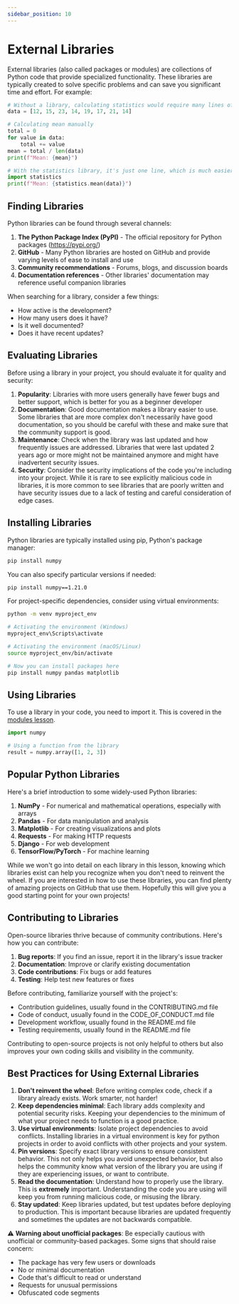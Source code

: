```yaml
---
sidebar_position: 10
---
```


# External Libraries

External libraries (also called packages or modules) are collections of Python code that provide specialized functionality. These libraries are typically created to solve specific problems and can save you significant time and effort. For example:

```python
# Without a library, calculating statistics would require many lines of code
data = [12, 15, 23, 14, 19, 17, 21, 14]

# Calculating mean manually
total = 0
for value in data:
    total += value
mean = total / len(data)
print(f"Mean: {mean}")

# With the statistics library, it's just one line, which is much easier to understand and maintain
import statistics
print(f"Mean: {statistics.mean(data)}")
```

## Finding Libraries

Python libraries can be found through several channels:

1. **The Python Package Index (PyPI)** - The official repository for Python packages (https://pypi.org/)
2. **GitHub** - Many Python libraries are hosted on GitHub and provide varying levels of ease to install and use
3. **Community recommendations** - Forums, blogs, and discussion boards
4. **Documentation references** - Other libraries' documentation may reference useful companion libraries

When searching for a library, consider a few things:
- How active is the development?
- How many users does it have?
- Is it well documented?
- Does it have recent updates?

## Evaluating Libraries

Before using a library in your project, you should evaluate it for quality and security:

1. **Popularity**: Libraries with more users generally have fewer bugs and better support, which is better for you as a beginner developer
2. **Documentation**: Good documentation makes a library easier to use. Some libraries that are more complex don't necessarily have good documentation, so you should be careful with these and make sure that the community support is good.
3. **Maintenance**: Check when the library was last updated and how frequently issues are addressed. Libraries that were last updated 2 years ago or more might not be maintained anymore and might have inadvertent security issues. 
4. **Security**: Consider the security implications of the code you're including into your project. While it is rare to see explicitly malicious code in libraries, it is more common to see libraries that are poorly written and have security issues due to a lack of testing and careful consideration of edge cases.

## Installing Libraries

Python libraries are typically installed using pip, Python's package manager:

```bash
pip install numpy
```

You can also specify particular versions if needed:

```bash
pip install numpy==1.21.0
```

For project-specific dependencies, consider using virtual environments:

```bash
python -m venv myproject_env

# Activating the environment (Windows)
myproject_env\Scripts\activate

# Activating the environment (macOS/Linux)
source myproject_env/bin/activate

# Now you can install packages here
pip install numpy pandas matplotlib
```

## Using Libraries

To use a library in your code, you need to import it. This is covered in the [modules lesson](03-functions-modules/03-modules.md).

```python
import numpy

# Using a function from the library
result = numpy.array([1, 2, 3])
```

## Popular Python Libraries

Here's a brief introduction to some widely-used Python libraries:

1. **NumPy** - For numerical and mathematical operations, especially with arrays
2. **Pandas** - For data manipulation and analysis
3. **Matplotlib** - For creating visualizations and plots
4. **Requests** - For making HTTP requests
5. **Django** - For web development
6. **TensorFlow/PyTorch** - For machine learning

While we won't go into detail on each library in this lesson, knowing which libraries exist can help you recognize when you don't need to reinvent the wheel. If you are interested in how to use these libraries, you can find plenty of amazing projects on GitHub that use them. Hopefully this will give you a good starting point for your own projects!

## Contributing to Libraries

Open-source libraries thrive because of community contributions. Here's how you can contribute:

1. **Bug reports**: If you find an issue, report it in the library's issue tracker
2. **Documentation**: Improve or clarify existing documentation
3. **Code contributions**: Fix bugs or add features
4. **Testing**: Help test new features or fixes

Before contributing, familiarize yourself with the project's:
- Contribution guidelines, usually found in the CONTRIBUTING.md file
- Code of conduct, usually found in the CODE_OF_CONDUCT.md file
- Development workflow, usually found in the README.md file
- Testing requirements, usually found in the README.md file

Contributing to open-source projects is not only helpful to others but also improves your own coding skills and visibility in the community.

## Best Practices for Using External Libraries

1. **Don't reinvent the wheel**: Before writing complex code, check if a library already exists. Work smarter, not harder!
2. **Keep dependencies minimal**: Each library adds complexity and potential security risks. Keeping your dependencies to the minimum of what your project needs to function is a good practice.
3. **Use virtual environments**: Isolate project dependencies to avoid conflicts. Installing libraries in a virtual environment is key for python projects in order to avoid conflicts with other projects and your system.
4. **Pin versions**: Specify exact library versions to ensure consistent behavior. This not only helps you avoid unexpected behavior, but also helps the community know what version of the library you are using if they are experiencing issues, or want to contribute.
5. **Read the documentation**: Understand how to properly use the library. This is **extremely** important. Understanding the code you are using will keep you from running malicious code, or misusing the library.
6. **Stay updated**: Keep libraries updated, but test updates before deploying to production. This is important because libraries are updated frequently and sometimes the updates are not backwards compatible.

⚠️ **Warning about unofficial packages**: Be especially cautious with unofficial or community-based packages. Some signs that should raise concern:
- The package has very few users or downloads
- No or minimal documentation
- Code that's difficult to read or understand
- Requests for unusual permissions
- Obfuscated code segments